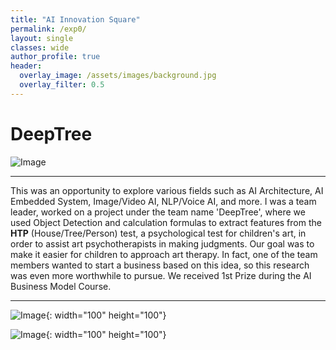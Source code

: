 ```yaml
---  
title: "AI Innovation Square"
permalink: /exp0/
layout: single
classes: wide
author_profile: true
header:
  overlay_image: /assets/images/background.jpg
  overlay_filter: 0.5
---
```

  

# DeepTree

![Image](https://haribojun.github.io/assets/images/exp_0.png)

---
  
  This was an opportunity to explore various fields such as AI Architecture, AI Embedded System, Image/Video AI, NLP/Voice AI, and more. I was a team leader, worked on a project under the team name 'DeepTree', where we used Object Detection and calculation formulas to extract features from the **HTP** (House/Tree/Person) test, a psychological test for children's art, in order to assist art psychotherapists in making judgments. Our goal was to make it easier for children to approach art therapy. In fact, one of the team members wanted to start a business based on this idea, so this research was even more worthwhile to pursue. We received 1st Prize during the AI Business Model Course.


---
![Image](https://haribojun.github.io/assets/images/exp_0-2.JPG){: width="100" height="100"}

![Image](https://haribojun.github.io/assets/images/exp_0-3.jpg){: width="100" height="100"}


